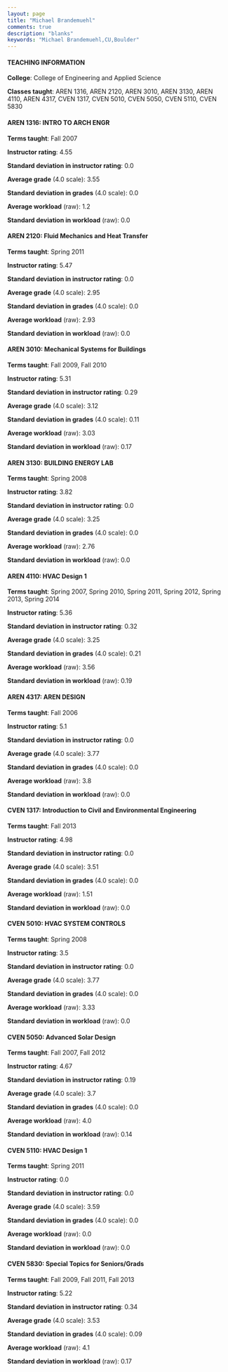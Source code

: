 ```yaml
---
layout: page
title: "Michael Brandemuehl" 
comments: true
description: "blanks"
keywords: "Michael Brandemuehl,CU,Boulder"
---
```

<head>
<script src="https://ajax.googleapis.com/ajax/libs/jquery/2.1.3/jquery.min.js"></script>
<script src="https://dl.dropboxusercontent.com/s/pc42nxpaw1ea4o9/highcharts.js?dl=0"></script>
<!-- <script src="../assets/js/highcharts.js"></script> -->
<style type="text/css">@font-face {
	font-family: "Bebas Neue";
	src: url(https://www.filehosting.org/file/details/544349/BebasNeue Regular.otf) format("opentype");
	}
	h1.Bebas { 
		font-family: "Bebas Neue", Verdana, Tahoma;
	}
</style>
</head>
	   
#### TEACHING INFORMATION

**College**: College of Engineering and Applied Science

**Classes taught**: AREN 1316, AREN 2120, AREN 3010, AREN 3130, AREN 4110, AREN 4317, CVEN 1317, CVEN 5010, CVEN 5050, CVEN 5110, CVEN 5830

#### AREN 1316: INTRO TO ARCH ENGR

**Terms taught**: Fall 2007

**Instructor rating**: 4.55

**Standard deviation in instructor rating**: 0.0

**Average grade** (4.0 scale): 3.55

**Standard deviation in grades** (4.0 scale): 0.0

**Average workload** (raw): 1.2

**Standard deviation in workload** (raw): 0.0

#### AREN 2120: Fluid Mechanics and Heat Transfer

**Terms taught**: Spring 2011

**Instructor rating**: 5.47

**Standard deviation in instructor rating**: 0.0

**Average grade** (4.0 scale): 2.95

**Standard deviation in grades** (4.0 scale): 0.0

**Average workload** (raw): 2.93

**Standard deviation in workload** (raw): 0.0

#### AREN 3010: Mechanical Systems for Buildings

**Terms taught**: Fall 2009, Fall 2010

**Instructor rating**: 5.31

**Standard deviation in instructor rating**: 0.29

**Average grade** (4.0 scale): 3.12

**Standard deviation in grades** (4.0 scale): 0.11

**Average workload** (raw): 3.03

**Standard deviation in workload** (raw): 0.17

#### AREN 3130: BUILDING ENERGY LAB

**Terms taught**: Spring 2008

**Instructor rating**: 3.82

**Standard deviation in instructor rating**: 0.0

**Average grade** (4.0 scale): 3.25

**Standard deviation in grades** (4.0 scale): 0.0

**Average workload** (raw): 2.76

**Standard deviation in workload** (raw): 0.0

#### AREN 4110: HVAC Design 1

**Terms taught**: Spring 2007, Spring 2010, Spring 2011, Spring 2012, Spring 2013, Spring 2014

**Instructor rating**: 5.36

**Standard deviation in instructor rating**: 0.32

**Average grade** (4.0 scale): 3.25

**Standard deviation in grades** (4.0 scale): 0.21

**Average workload** (raw): 3.56

**Standard deviation in workload** (raw): 0.19

#### AREN 4317: AREN DESIGN

**Terms taught**: Fall 2006

**Instructor rating**: 5.1

**Standard deviation in instructor rating**: 0.0

**Average grade** (4.0 scale): 3.77

**Standard deviation in grades** (4.0 scale): 0.0

**Average workload** (raw): 3.8

**Standard deviation in workload** (raw): 0.0

#### CVEN 1317: Introduction to Civil and Environmental Engineering

**Terms taught**: Fall 2013

**Instructor rating**: 4.98

**Standard deviation in instructor rating**: 0.0

**Average grade** (4.0 scale): 3.51

**Standard deviation in grades** (4.0 scale): 0.0

**Average workload** (raw): 1.51

**Standard deviation in workload** (raw): 0.0

#### CVEN 5010: HVAC SYSTEM CONTROLS

**Terms taught**: Spring 2008

**Instructor rating**: 3.5

**Standard deviation in instructor rating**: 0.0

**Average grade** (4.0 scale): 3.77

**Standard deviation in grades** (4.0 scale): 0.0

**Average workload** (raw): 3.33

**Standard deviation in workload** (raw): 0.0

#### CVEN 5050: Advanced Solar Design

**Terms taught**: Fall 2007, Fall 2012

**Instructor rating**: 4.67

**Standard deviation in instructor rating**: 0.19

**Average grade** (4.0 scale): 3.7

**Standard deviation in grades** (4.0 scale): 0.0

**Average workload** (raw): 4.0

**Standard deviation in workload** (raw): 0.14

#### CVEN 5110: HVAC Design 1

**Terms taught**: Spring 2011

**Instructor rating**: 0.0

**Standard deviation in instructor rating**: 0.0

**Average grade** (4.0 scale): 3.59

**Standard deviation in grades** (4.0 scale): 0.0

**Average workload** (raw): 0.0

**Standard deviation in workload** (raw): 0.0

#### CVEN 5830: Special Topics for Seniors/Grads

**Terms taught**: Fall 2009, Fall 2011, Fall 2013

**Instructor rating**: 5.22

**Standard deviation in instructor rating**: 0.34

**Average grade** (4.0 scale): 3.53

**Standard deviation in grades** (4.0 scale): 0.09

**Average workload** (raw): 4.1

**Standard deviation in workload** (raw): 0.17

